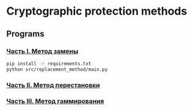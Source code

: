 # Cryptographic protection methods

## Programs

### [Часть I. Метод замены](src%2Freplacement_method)

```bash
pip install -r requirements.txt
python src/replacement_method/main.py
```

### [Часть II. Метод перестановки](src%2Fpermutation_method)

### [Часть III. Метод гаммирования](src%2Fgamma_method)
